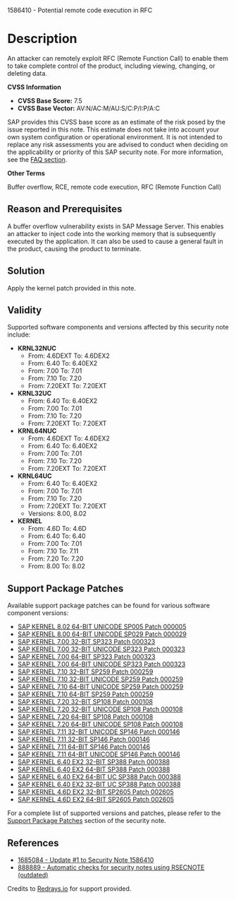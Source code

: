 1586410 - Potential remote code execution in RFC

# Description

An attacker can remotely exploit RFC (Remote Function Call) to enable them to take complete control of the product, including viewing, changing, or deleting data.

**CVSS Information**

- **CVSS Base Score:** 7.5
- **CVSS Base Vector:** AV:N/AC:M/AU:S/C:P/I:P/A:C

SAP provides this CVSS base score as an estimate of the risk posed by the issue reported in this note. This estimate does not take into account your own system configuration or operational environment. It is not intended to replace any risk assessments you are advised to conduct when deciding on the applicability or priority of this SAP security note. For more information, see the [FAQ section](https://service.sap.com/securitynotes/).

**Other Terms**

Buffer overflow, RCE, remote code execution, RFC (Remote Function Call)

## Reason and Prerequisites

A buffer overflow vulnerability exists in SAP Message Server. This enables an attacker to inject code into the working memory that is subsequently executed by the application. It can also be used to cause a general fault in the product, causing the product to terminate.

## Solution

Apply the kernel patch provided in this note.

## Validity

Supported software components and versions affected by this security note include:

- **KRNL32NUC**
  - From: 4.6DEXT To: 4.6DEX2
  - From: 6.40 To: 6.40EX2
  - From: 7.00 To: 7.01
  - From: 7.10 To: 7.20
  - From: 7.20EXT To: 7.20EXT
- **KRNL32UC**
  - From: 6.40 To: 6.40EX2
  - From: 7.00 To: 7.01
  - From: 7.10 To: 7.20
  - From: 7.20EXT To: 7.20EXT
- **KRNL64NUC**
  - From: 4.6DEXT To: 4.6DEX2
  - From: 6.40 To: 6.40EX2
  - From: 7.00 To: 7.01
  - From: 7.10 To: 7.20
  - From: 7.20EXT To: 7.20EXT
- **KRNL64UC**
  - From: 6.40 To: 6.40EX2
  - From: 7.00 To: 7.01
  - From: 7.10 To: 7.20
  - From: 7.20EXT To: 7.20EXT
  - Versions: 8.00, 8.02
- **KERNEL**
  - From: 4.6D To: 4.6D
  - From: 6.40 To: 6.40
  - From: 7.00 To: 7.01
  - From: 7.10 To: 7.11
  - From: 7.20 To: 7.20
  - From: 8.00 To: 8.02

## Support Package Patches

Available support package patches can be found for various software component versions:

- [SAP KERNEL 8.02 64-BIT UNICODE SP005 Patch 000005](https://me.sap.com/softwarecenter/template/products/_APP=00200682500000001943&_EVENT=DISPHIER&HEADER=Y&FUNCTIONBAR=N&EVENT=TREE&NE=NAVIGATE&ENR=01200314690200015012&V=MAINT)
- [SAP KERNEL 8.00 64-BIT UNICODE SP029 Patch 000029](https://me.sap.com/softwarecenter/template/products/_APP=00200682500000001943&_EVENT=DISPHIER&HEADER=Y&FUNCTIONBAR=N&EVENT=TREE&NE=NAVIGATE&ENR=01200615320200017704&V=MAINT)
- [SAP KERNEL 7.00 32-BIT SP323 Patch 000323](https://me.sap.com/softwarecenter/template/products/_APP=00200682500000001943&_EVENT=DISPHIER&HEADER=Y&FUNCTIONBAR=N&EVENT=TREE&NE=NAVIGATE&ENR=01200314690200004059&V=MAINT)
- [SAP KERNEL 7.00 32-BIT UNICODE SP323 Patch 000323](https://me.sap.com/softwarecenter/template/products/_APP=00200682500000001943&_EVENT=DISPHIER&HEADER=Y&FUNCTIONBAR=N&EVENT=TREE&NE=NAVIGATE&ENR=01200314690200004835&V=MAINT)
- [SAP KERNEL 7.00 64-BIT SP323 Patch 000323](https://me.sap.com/softwarecenter/template/products/_APP=00200682500000001943&_EVENT=DISPHIER&HEADER=Y&FUNCTIONBAR=N&EVENT=TREE&NE=NAVIGATE&ENR=01200314690200004836&V=MAINT)
- [SAP KERNEL 7.00 64-BIT UNICODE SP323 Patch 000323](https://me.sap.com/softwarecenter/template/products/_APP=00200682500000001943&_EVENT=DISPHIER&HEADER=Y&FUNCTIONBAR=N&EVENT=TREE&NE=NAVIGATE&ENR=01200314690200004837&V=MAINT)
- [SAP KERNEL 7.10 32-BIT SP259 Patch 000259](https://me.sap.com/softwarecenter/template/products/_APP=00200682500000001943&_EVENT=DISPHIER&HEADER=Y&FUNCTIONBAR=N&EVENT=TREE&NE=NAVIGATE&ENR=01200314690200004834&V=MAINT)
- [SAP KERNEL 7.10 32-BIT UNICODE SP259 Patch 000259](https://me.sap.com/softwarecenter/template/products/_APP=00200682500000001943&_EVENT=DISPHIER&HEADER=Y&FUNCTIONBAR=N&EVENT=TREE&NE=NAVIGATE&ENR=01200314690200004840&V=MAINT)
- [SAP KERNEL 7.10 64-BIT UNICODE SP259 Patch 000259](https://me.sap.com/softwarecenter/template/products/_APP=00200682500000001943&_EVENT=DISPHIER&HEADER=Y&FUNCTIONBAR=N&EVENT=TREE&NE=NAVIGATE&ENR=01200314690200004838&V=MAINT)
- [SAP KERNEL 7.10 64-BIT SP259 Patch 000259](https://me.sap.com/softwarecenter/template/products/_APP=00200682500000001943&_EVENT=DISPHIER&HEADER=Y&FUNCTIONBAR=N&EVENT=TREE&NE=NAVIGATE&ENR=01200314690200004839&V=MAINT)
- [SAP KERNEL 7.20 32-BIT SP108 Patch 000108](https://me.sap.com/softwarecenter/template/products/_APP=00200682500000001943&_EVENT=DISPHIER&HEADER=Y&FUNCTIONBAR=N&EVENT=TREE&NE=NAVIGATE&ENR=01200615320200013053&V=MAINT)
- [SAP KERNEL 7.20 32-BIT UNICODE SP108 Patch 000108](https://me.sap.com/softwarecenter/template/products/_APP=00200682500000001943&_EVENT=DISPHIER&HEADER=Y&FUNCTIONBAR=N&EVENT=TREE&NE=NAVIGATE&ENR=01200615320200013054&V=MAINT)
- [SAP KERNEL 7.20 64-BIT SP108 Patch 000108](https://me.sap.com/softwarecenter/template/products/_APP=00200682500000001943&_EVENT=DISPHIER&HEADER=Y&FUNCTIONBAR=N&EVENT=TREE&NE=NAVIGATE&ENR=01200615320200013055&V=MAINT)
- [SAP KERNEL 7.20 64-BIT UNICODE SP108 Patch 000108](https://me.sap.com/softwarecenter/template/products/_APP=00200682500000001943&_EVENT=DISPHIER&HEADER=Y&FUNCTIONBAR=N&EVENT=TREE&NE=NAVIGATE&ENR=01200615320200013056&V=MAINT)
- [SAP KERNEL 7.11 32-BIT UNICODE SP146 Patch 000146](https://me.sap.com/softwarecenter/template/products/_APP=00200682500000001943&_EVENT=DISPHIER&HEADER=Y&FUNCTIONBAR=N&EVENT=TREE&NE=NAVIGATE&ENR=01200615320200011150&V=MAINT)
- [SAP KERNEL 7.11 32-BIT SP146 Patch 000146](https://me.sap.com/softwarecenter/template/products/_APP=00200682500000001943&_EVENT=DISPHIER&HEADER=Y&FUNCTIONBAR=N&EVENT=TREE&NE=NAVIGATE&ENR=01200615320200011149&V=MAINT)
- [SAP KERNEL 7.11 64-BIT SP146 Patch 000146](https://me.sap.com/softwarecenter/template/products/_APP=00200682500000001943&_EVENT=DISPHIER&HEADER=Y&FUNCTIONBAR=N&EVENT=TREE&NE=NAVIGATE&ENR=01200615320200011151&V=MAINT)
- [SAP KERNEL 7.11 64-BIT UNICODE SP146 Patch 000146](https://me.sap.com/softwarecenter/template/products/_APP=00200682500000001943&_EVENT=DISPHIER&HEADER=Y&FUNCTIONBAR=N&EVENT=TREE&NE=NAVIGATE&ENR=01200615320200011152&V=MAINT)
- [SAP KERNEL 6.40 EX2 32-BIT SP388 Patch 000388](https://me.sap.com/softwarecenter/template/products/_APP=00200682500000001943&_EVENT=DISPHIER&HEADER=Y&FUNCTIONBAR=N&EVENT=TREE&NE=NAVIGATE&ENR=01200615320200009586&V=MAINT)
- [SAP KERNEL 6.40 EX2 64-BIT SP388 Patch 000388](https://me.sap.com/softwarecenter/template/products/_APP=00200682500000001943&_EVENT=DISPHIER&HEADER=Y&FUNCTIONBAR=N&EVENT=TREE&NE=NAVIGATE&ENR=01200615320200009590&V=MAINT)
- [SAP KERNEL 6.40 EX2 64-BIT UC SP388 Patch 000388](https://me.sap.com/softwarecenter/template/products/_APP=00200682500000001943&_EVENT=DISPHIER&HEADER=Y&FUNCTIONBAR=N&EVENT=TREE&NE=NAVIGATE&ENR=01200615320200009591&V=MAINT)
- [SAP KERNEL 6.40 EX2 32-BIT UC SP388 Patch 000388](https://me.sap.com/softwarecenter/template/products/_APP=00200682500000001943&_EVENT=DISPHIER&HEADER=Y&FUNCTIONBAR=N&EVENT=TREE&NE=NAVIGATE&ENR=01200615320200009588&V=MAINT)
- [SAP KERNEL 4.6D EX2 32-BIT SP2605 Patch 002605](https://me.sap.com/softwarecenter/template/products/_APP=00200682500000001943&_EVENT=DISPHIER&HEADER=Y&FUNCTIONBAR=N&EVENT=TREE&NE=NAVIGATE&ENR=01200615320200009585&V=MAINT)
- [SAP KERNEL 4.6D EX2 64-BIT SP2605 Patch 002605](https://me.sap.com/softwarecenter/template/products/_APP=00200682500000001943&_EVENT=DISPHIER&HEADER=Y&FUNCTIONBAR=N&EVENT=TREE&NE=NAVIGATE&ENR=01200615320200009589&V=MAINT)

For a complete list of supported versions and patches, please refer to the [Support Package Patches](https://me.sap.com/softwarecenter/template/products/_APP=00200682500000001943&_EVENT=DISPHIER&HEADER=Y&FUNCTIONBAR=N&EVENT=TREE&NE=NAVIGATE&ENR=01200314690200015012&V=MAINT) section of the security note.

## References

- [1685084 - Update #1 to Security Note 1586410](https://me.sap.com/notes/1685084)
- [888889 - Automatic checks for security notes using RSECNOTE (outdated)](https://me.sap.com/notes/888889)

Credits to [Redrays.io](https://redrays.io) for support provided.